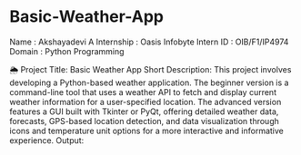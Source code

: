 # Basic-Weather-App

Name : Akshayadevi A
Internship : Oasis Infobyte
Intern ID : OIB/F1/IP4974
Domain : Python Programming

🌦️ Project Title: Basic Weather App
Short Description:
This project involves developing a Python-based weather application. The beginner version is a command-line tool that uses a weather API to fetch and display current weather information for a user-specified location. The advanced version features a GUI built with Tkinter or PyQt, offering detailed weather data, forecasts, GPS-based location detection, and data visualization through icons and temperature unit options for a more interactive and informative experience.
Output:



